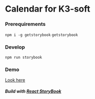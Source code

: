 Calendar for K3-soft
=======================

### Prerequirements
`npm i -g getstorybook`
`getstorybook`

### Develop
`npm run storybook`

### Demo
[Look here](http://work.vargentum.com/k3-soft/)

##### Build with [React StoryBook](https://getstorybook.io/)
